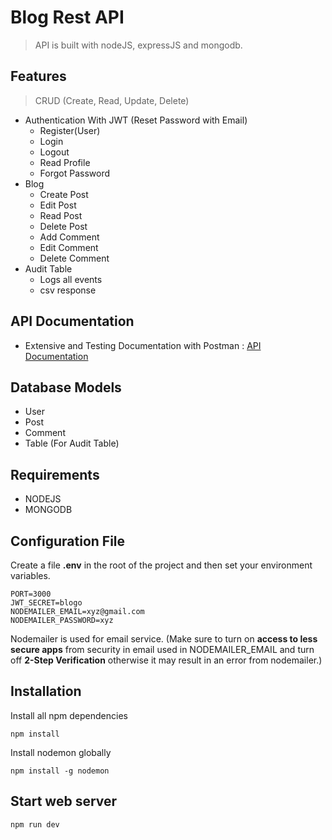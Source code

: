 # Blog Rest API
> API is built with nodeJS, expressJS and mongodb.
## Features
> CRUD (Create, Read, Update, Delete)
- Authentication With JWT (Reset Password with Email)
  - Register(User)
  - Login
  - Logout
  - Read Profile
  - Forgot Password
- Blog
  - Create Post
  - Edit Post
  - Read Post
  - Delete Post
  - Add Comment
  - Edit Comment
  - Delete Comment
- Audit Table
  - Logs all events
  - csv response
## API Documentation
- Extensive and Testing Documentation with Postman : [API Documentation](https://documenter.getpostman.com/view/12366457/T1LPESe8?version=latest)
## Database Models
- User
- Post
- Comment
- Table (For Audit Table)
## Requirements
- NODEJS
- MONGODB
## Configuration File
Create a file **.env** in the root of the project and then set your environment variables.
```
PORT=3000
JWT_SECRET=blogo
NODEMAILER_EMAIL=xyz@gmail.com
NODEMAILER_PASSWORD=xyz
```
Nodemailer is used for email service.
(Make sure to turn on **access to less secure apps** from security in email used in NODEMAILER_EMAIL and turn off **2-Step Verification** otherwise it may result in an error from nodemailer.)
## Installation
Install all npm dependencies
```
npm install
```
Install nodemon globally
```
npm install -g nodemon
```
## Start web server
```
npm run dev
```
